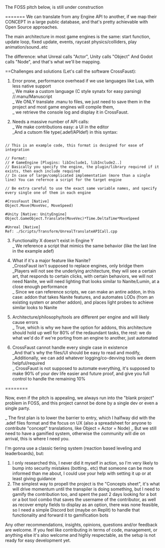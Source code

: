 The FOSS pitch below, is still under construction

=======
We can translate from any Engine API to another, if we map their CONCEPT in a large public database, and that's pretty achievable with Open Source approaches.

The main architecture in most game engines is the same: start function, update loop, fixed update, events, raycast physics/colliders, play animation/sound..etc

The difference: what Unreal calls "Actor", Unity calls "Object" And Godot calls "Node", and that's what we'll be mapping.

==Challenges and solutions (Let's call the software CrossFaust):

1. Error prone, performance overhead if we use languages like Lua, with less native support  
_ We make a custom language (C style synatx for easy parsing) //.manu/Manuscript  
_ We ONLY translate .manu to files, we just need to save them in the project and most game engines will compile them,  
_ we retrieve the console log and display it in CrossFaust.  

2. Needs a massive number of API calls:  
_ We make contributions easy: a UI in the editor  
_And a cutsom file type(.adef/APIdef) in this syntax:  
```

// This is an example code, this format is designed for ease of integration

// Format: 
// # GameEngine [Plugins: libInclude1, libInclude2..]
// Basically you specify the engine, the plugin/library required if it exists, then each include required
// In case of large/complicated implementation (more than a single line) You can refernce a script for the target engine

// Be extra careful to use the exact same variable names, and specify every single one of them in each engine

#CrossFaust [Native]
Object.Move(MoveVec, MoveSpeed)

#Unity [Native: UnityEngine]
Object.GameObject.Translate(MoveVec)*Time.DeltaTime*MoveSpeed

#Unreal [Native]
Ref: ./Scripts/Transform/UnrealTranslateAPICall.cpp
```

3. Functionality X doesn't exist in Engine Y  
_ We reference a script that mimics the same behavior (like the last line in the example adef)  

4. What if it's a major feature like Nanite?  
_CrossFaust isn't supposed to replace engines, only bridge them    
_Players will not see the underlying architecture, they will see a certain art, that responds to certain clicks, with certain behaviors, we will not need Nanite, we will need lighting that looks similar to Nanite/Lumin, at a close enough performance  
_ Since we can reference scripts, we can make an antire addon, in this case: addon that takes Nanite features, and automates LODs (from an existing system or another addon), and places light probes to achieve similar looks to Nanite  

5. Architecture/philosophy/tools are different per engine and will likely cause errors  
_ True, which is why we have the option for addons, this architecture should hold up well for 80% of the redaundant tasks, the rest: we do what we'd do if we're porting from an engine to another, just automated  

6. CrossFaust cannot handle every single case in existence  
_And that's why the files/UI should be easy to read and modify,  
_Additionally, we can add whatever logging/co-devving tools we deem helpful/required  
_ CrossFaust is not supposed to automate everything, it's supposed to make 90% of your dev life easier and future proof, and give you full control to handle the remaining 10%  

========


Now, even if the pitch is appealing, we always run into the "blank project" problem in FOSS, and this project cannot be done by a single dev or even a single party.

_ The first plan is to lower the barrier to entry, which I halfway did with the .adef files format and the focus on UX (also a spreadsheet for anyone to contribute "concept" translations, like Object = Actor = Node)
_ But we still need to have a gamified system, otherwise the community will die on arrival, this is where I need you.

I'm gonna use a classic tiering system (reaction based leveling and leaderboards), but:
1. I only researched this, I never did it myself in action, so I'm very likely to bump into security mistakes (botting.. etc) that someone can be more informed than me about, I could use your help with setting it up or at least giving guidance
2. The simplest way to propell the project is the "Concepts sheet", it's what will drive momentum until the transpiler is doing something, but I need to gamify the contribution too, and spent the past 2 days looking for a bot or a bot tool combo that saves the username of the contributor, as well as recover empty fields to display as an option, there was none feasible, so I need a simple Discord bot (maybe on Replit) to handle that functionality and forward it to gamification bots


Any other recommendations, insights, opinions, questions and/or feedback are welcome.
If you feel like contributing in terms of code, management, or anything else it's also welcome and highly respectable, as the setup is not ready for easy development yet.
